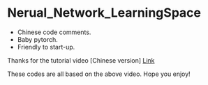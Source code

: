 # Nerual_Network_LearningSpace

* Chinese code comments.
* Baby pytorch.
* Friendly to start-up.

Thanks for the tutorial video [Chinese version] [Link](https://www.bilibili.com/video/BV1hE411t7RN/?spm_id_from=333.999.0.0&vd_source=da8e0f1d30e350fad5266bf5afc123d3)

These codes are all based on the above video. Hope you enjoy!
